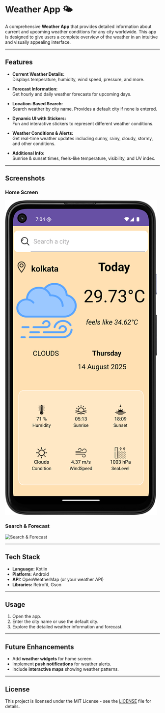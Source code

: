 # Weather App 🌤️

A comprehensive **Weather App** that provides detailed information about current and upcoming weather conditions for any city worldwide. This app is designed to give users a complete overview of the weather in an intuitive and visually appealing interface.

---

## Features

- **Current Weather Details:**  
  Displays temperature, humidity, wind speed, pressure, and more.  

- **Forecast Information:**  
  Get hourly and daily weather forecasts for upcoming days.  

- **Location-Based Search:**  
  Search weather by city name. Provides a default city if none is entered.  

- **Dynamic UI with Stickers:**  
  Fun and interactive stickers to represent different weather conditions.  

- **Weather Conditions & Alerts:**  
  Get real-time weather updates including sunny, rainy, cloudy, stormy, and other conditions.  

- **Additional Info:**  
  Sunrise & sunset times, feels-like temperature, visibility, and UV index.

---

## Screenshots

### Home Screen
![Home Screen](images/weather1.png)

### Search & Forecast
![Search & Forecast](path_to_your_image_here)



---

## Tech Stack

- **Language:** Kotlin  
- **Platform:** Android  
- **API:** OpenWeatherMap (or your weather API)  
- **Libraries:** Retrofit, Gson

---

## Usage

1. Open the app.  
2. Enter the city name or use the default city.  
3. Explore the detailed weather information and forecast.  

---

## Future Enhancements

- Add **weather widgets** for home screen.  
- Implement **push notifications** for weather alerts.  
- Include **interactive maps** showing weather patterns.  

---

## License

This project is licensed under the MIT License - see the [LICENSE](LICENSE) file for details.
